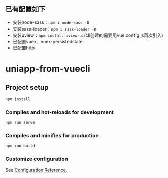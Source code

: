 <!--
 * @Date: 2022-10-13 16:31:42
 * @LastEditTime: 2023-08-05 14:13:57
 * @Description: 
-->
## 已有配置如下
- 安装node-sass：`npm i node-sass -D`
- 安装sass-loader：`npm i sass-loader -D`
- 安装uview：`npm install uview-ui`(cli创建的需要用vue.config.js再次引入)
- 已配置vuex、vuex-persistedstate
- 已配置http


# uniapp-from-vuecli

## Project setup
```
npm install
```

### Compiles and hot-reloads for development
```
npm run serve
```

### Compiles and minifies for production
```
npm run build
```

### Customize configuration
See [Configuration Reference](https://cli.vuejs.org/config/).

